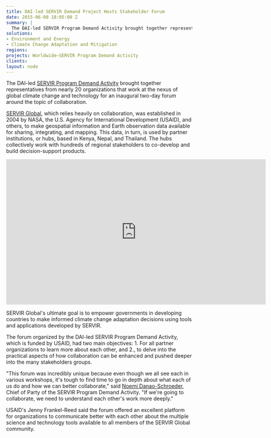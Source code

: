 ```yaml
---
title: DAI-led SERVIR Demand Project Hosts Stakeholder Forum
date: 2015-06-08 18:05:00 Z
summary: |
  The DAI-led SERVIR Program Demand Activity brought together representatives from nearly 20 organizations that work at the nexus of global climate change and technology for an inaugural two-day forum around the topic of collaboration.
solutions:
- Environment and Energy
- Climate Change Adaptation and Mitigation
regions:
projects: Worldwide—SERVIR Program Demand Activity
clients:
layout: node
---
```

The DAI-led [SERVIR Program Demand Activity][1] brought together representatives from nearly 20 organizations that work at the nexus of global climate change and technology for an inaugural two-day forum around the topic of collaboration.

[SERVIR Global][2], which relies heavily on collaboration, was established in 2004 by NASA, the U.S. Agency for International Development (USAID), and others, to make geospatial information and Earth observation data available for sharing, integrating, and mapping. This data, in turn, is used by partner institutions, or hubs, based in Kenya, Nepal, and Thailand. The hubs collectively work with hundreds of regional stakeholders to co-develop and build decision-support products.

<iframe src="https://player.vimeo.com/video/130115679" width="703" height="394" frameborder="0" webkitallowfullscreen="" mozallowfullscreen="" allowfullscreen=""></iframe>

SERVIR Global's ultimate goal is to empower governments in developing countries to make informed climate change adaptation decisions using tools and applications developed by SERVIR.

The forum organized by the DAI-led SERVIR Program Demand Activity, which is funded by USAID, had two main objectives: 1. For all partner organizations to learn more about each other, and 2., to delve into the practical aspects of how collaboration can be enhanced and pushed deeper into the many stakeholders groups.

"This forum was incredibly unique because even though we all see each in various workshops, it's tough to find time to go in depth about what each of us do and how we can better collaborate," said [Noemi Danao-Schroeder][3], Chief of Party of the SERVIR Program Demand Activity. "If we're going to collaborate, we need to understand each other's work more deeply."

USAID's Jenny Frankel-Reed said the forum offered an excellent platform for organizations to communicate better with each other about the multiple science and technology tools available to all members of the SERVIR Global community.

[1]: /our-work/projects/worldwide-servir-program-demand-activity
[2]: https://www.servirglobal.net/
[3]: /who-we-are/our-team/noemi-danao-schroeder
